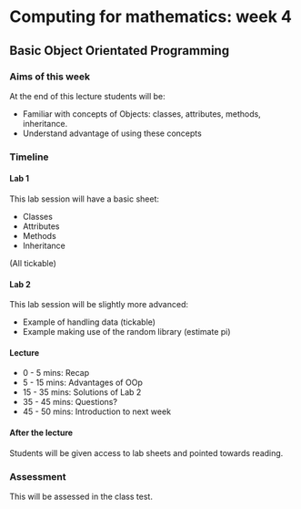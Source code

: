 # Computing for mathematics: week 4
## Basic Object Orientated Programming

### Aims of this week

At the end of this lecture students will be:

- Familiar with concepts of Objects: classes, attributes, methods, inheritance.
- Understand advantage of using these concepts

### Timeline

#### Lab 1

This lab session will have a basic sheet:

- Classes
- Attributes
- Methods
- Inheritance

(All tickable)

#### Lab 2

This lab session will be slightly more advanced:

- Example of handling data (tickable)
- Example making use of the random library (estimate pi)

#### Lecture

- 0 - 5 mins: Recap
- 5 - 15 mins: Advantages of OOp
- 15 - 35 mins: Solutions of Lab 2
- 35 - 45 mins: Questions?
- 45 - 50 mins: Introduction to next week

#### After the lecture

Students will be given access to lab sheets and pointed towards reading.

### Assessment

This will be assessed in the class test.
